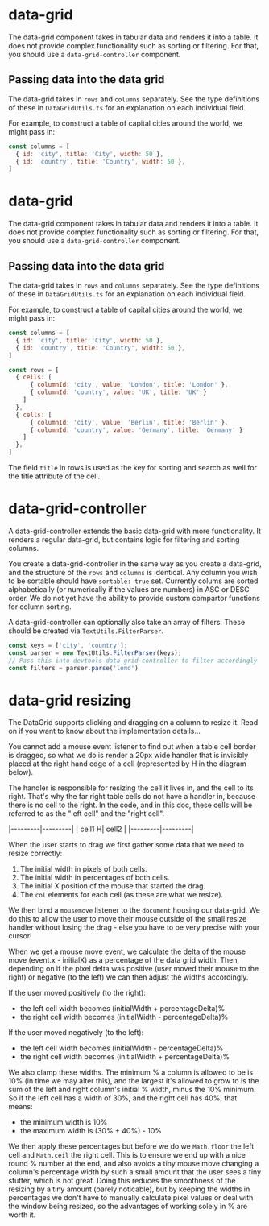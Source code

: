 # data-grid

The data-grid component takes in tabular data and renders it into a table. It does not provide complex functionality such as sorting or filtering. For that, you should use a `data-grid-controller` component.

## Passing data into the data grid

The data-grid takes in `rows` and `columns` separately. See the type definitions
of these in `DataGridUtils.ts` for an explanation on each individual field.

For example, to construct a table of capital cities around the world, we
might pass in:

```js
const columns = [
  { id: 'city', title: 'City', width: 50 },
  { id: 'country', title: 'Country', width: 50 },
]
```

# data-grid

The data-grid component takes in tabular data and renders it into a table. It does not provide complex functionality such as sorting or filtering. For that, you should use a `data-grid-controller` component.

## Passing data into the data grid

The data-grid takes in `rows` and `columns` separately. See the type definitions
of these in `DataGridUtils.ts` for an explanation on each individual field.

For example, to construct a table of capital cities around the world, we
might pass in:

```js
const columns = [
  { id: 'city', title: 'City', width: 50 },
  { id: 'country', title: 'Country', width: 50 },
]

const rows = [
  { cells: [
      { columnId: 'city', value: 'London', title: 'London' },
      { columnId: 'country', value: 'UK', title: 'UK' }
    ]
  },
  { cells: [
      { columnId: 'city', value: 'Berlin', title: 'Berlin' },
      { columnId: 'country', value: 'Germany', title: 'Germany' }
    ]
  },
]
```

The field `title` in rows is used as the key for sorting and search as
well for the title attribute of the cell.

# data-grid-controller

A data-grid-controller extends the basic data-grid with more
functionality. It renders a regular data-grid, but contains logic for
filtering and sorting columns.

You create a data-grid-controller in the same way as you create a data-grid, and
the structure of the `rows` and `columns` is identical. Any column you wish to
be sortable should have `sortable: true` set. Currently colums are sorted
alphabetically (or numerically if the values are numbers) in ASC or DESC order.
We do not yet have the ability to provide custom compartor functions for column
sorting.

A data-grid-controller can optionally also take an array of filters. These
should be created via `TextUtils.FilterParser`.

```ts
const keys = ['city', 'country'];
const parser = new TextUtils.FilterParser(keys);
// Pass this into devtools-data-grid-controller to filter accordingly
const filters = parser.parse('lond')
```

# data-grid resizing

The DataGrid supports clicking and dragging on a column to resize it. Read on if
you want to know about the implementation details...

You cannot add a mouse event listener to find out when a table cell border is
dragged, so what we do is render a 20px wide handler that is invisibly placed at
the right hand edge of a cell (represented by H in the diagram below).

The handler is responsible for resizing the cell it lives in, and the cell to
its right. That's why the far right table cells do not have a handler in,
because there is no cell to the right. In the code, and in this doc, these cells
will be referred to as the "left cell" and the "right cell".

|---------|---------|
| cell1  H| cell2   |
|---------|---------|

When the user starts to drag we first gather some data that we need to resize
correctly:

1. The initial width in pixels of both cells.
2. The initial width in percentages of both cells.
3. The initial X position of the mouse that started the drag.
4. The `col` elements for each cell (as these are what we resize).

We then bind a `mousemove` listener to the `document` housing our data-grid. We
do this to allow the user to move their mouse outside of the small resize
handler without losing the drag - else you have to be very precise with your
cursor!

When we get a mouse move event, we calculate the delta of the mouse move
(event.x - initialX) as a percentage of the data grid width. Then, depending on
if the pixel delta was positive (user moved their mouse to the right) or
negative (to the left) we can then adjust the widths accordingly.

If the user moved positively (to the right):
- the left cell width becomes (initialWidth + percentageDelta)%
- the right cell width becomes (initialWidth - percentageDelta)%

If the user moved negatively (to the left):
- the left cell width becomes (initialWidth - percentageDelta)%
- the right cell width becomes (initialWidth + percentageDelta)%

We also clamp these widths. The minimum % a column is allowed to be is 10% (in
time we may alter this), and the largest it's allowed to grow to is the sum of
the left and right column's initial % width, minus the 10% minimum. So if the
left cell has a width of 30%, and the right cell has 40%, that means:

- the minimum width is 10%
- the maximum width is (30% + 40%) - 10%

We then apply these percentages but before we do we `Math.floor` the left cell
and `Math.ceil` the right cell. This is to ensure we end up with a nice round %
number at the end, and also avoids a tiny mouse move changing a column's
percentage width by such a small amount that the user sees a tiny stutter, which
is not great. Doing this reduces the smoothness of the resizing by a tiny amount
(barely noticable), but by keeping the widths in percentages we don't have to
manually calculate pixel values or deal with the window being resized, so the
advantages of working solely in % are worth it.
